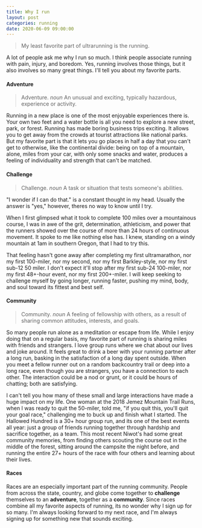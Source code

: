 ```yaml
---
title: Why I run
layout: post
categories: running
date: 2020-06-09 09:00:00
---
```


> My least favorite part of ultrarunning is the running.

A lot of people ask me why I run so much. I think people associate running with pain, injury, and boredom. Yes, running involves those things, but it also involves so many great things. I'll tell you about my favorite parts.

<!--break-->

#### Adventure

> Adventure. _noun_ An unusual and exciting, typically hazardous, experience or activity.

Running in a new place is one of the most enjoyable experiences there is. Your own two feet and a water bottle is all you need to explore a new street, park, or forest. Running has made boring business trips exciting. It allows you to get away from the crowds at tourist attractions like national parks. But my favorite part is that it lets you go places in half a day that you can't get to otherwise, like the continental divide: being on top of a mountain, alone, miles from your car, with only some snacks and water, produces a feeling of individuality and strength that can't be matched.

#### Challenge

> Challenge. _noun_ A task or situation that tests someone's abilities.

"I wonder if I can do that." is a constant thought in my head. Usually the answer is "yes," however, theres no way to know until I try.

When I first glimpsed what it took to complete 100 miles over a mountainous course, I was in awe of the grit, determination, athleticism, and power that the runners showed over the course of more than 24 hours of continuous movement. It spoke to me like nothing else has. I knew, standing on a windy mountain at 1am in southern Oregon, that I had to try this.

That feeling hasn't gone away after completing my first ultramarathon, nor my first 100-miler, nor my second, nor my first Barkley-style, nor my first sub-12 50 miler. I don't expect it'll stop after my first sub-24 100-miler, nor my first 48+-hour event, nor my first 200+-miler. I will keep seeking to challenge myself by going longer, running faster, pushing my mind, body, and soul toward its fittest and best self.

#### Community

> Community. _noun_ A feeling of fellowship with others, as a result of sharing common attitudes, interests, and goals.

So many people run alone as a meditation or escape from life. While I enjoy doing that on a regular basis, my favorite part of running is sharing miles with friends and strangers. I love group runs where we chat about our lives and joke around. It feels great to drink a beer with your running partner after a long run, basking in the satisfaction of a long day spent outside. When you meet a fellow runner out on a random backcountry trail or deep into a long race, even though you are strangers, you have a connection to each other. The interaction could be a nod or grunt, or it could be hours of chatting; both are satisfying.

I can't tell you how many of these small and large interactions have made a huge impact on my life. One woman at the 2018 Jemez Mountain Trail Runs, when I was ready to quit the 50-miler, told me, "if you quit this, you'll quit your goal race," challenging me to buck up and finish what I started. The Hallowed Hundred is a 30+ hour group run, and its one of the best events all year: just a group of friends running together through hardship and sacrifice together, as a team. This most recent Niwot's had some great community memories, from finding others scouting the course out in the middle of the forest, sitting around the campsite the night before, and running the entire 27+ hours of the race with four others and learning about their lives.

#### Races

Races are an especially important part of the running community. People from across the state, country, and globe come together to **challenge** themselves to an **adventure**, together as a **community**. Since races combine all my favorite aspects of running, its no wonder why I sign up for so many. I'm always looking forward to my next race, and I'm always signing up for something new that sounds exciting.
